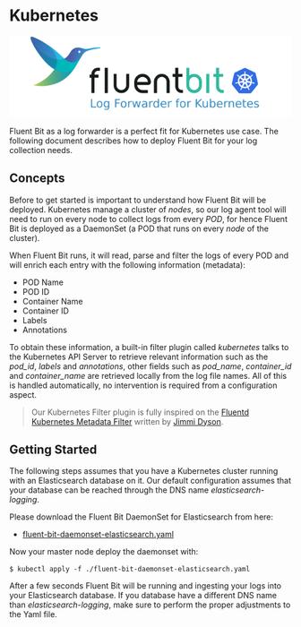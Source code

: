# Kubernetes

![](.gitbook/assets/flb_kubernetes.png)

Fluent Bit as a log forwarder is a perfect fit for Kubernetes use case. The following document describes how to deploy Fluent Bit for your log collection needs.

## Concepts

Before to get started is important to understand how Fluent Bit will be deployed. Kubernetes manage a cluster of _nodes_, so our log agent tool will need to run on every node to collect logs from every _POD_, for hence Fluent Bit is deployed as a DaemonSet \(a POD that runs on every _node_ of the cluster\).

When Fluent Bit runs, it will read, parse and filter the logs of every POD and will enrich each entry with the following information \(metadata\):

* POD Name
* POD ID
* Container Name
* Container ID
* Labels
* Annotations

To obtain these information, a built-in filter plugin called _kubernetes_ talks to the Kubernetes API Server to retrieve relevant information such as the _pod\_id_, _labels_ and _annotations_, other fields such as _pod\_name_, _container\_id_ and _container\_name_ are retrieved locally from the log file names. All of this is handled automatically, no intervention is required from a configuration aspect.

> Our Kubernetes Filter plugin is fully inspired on the [Fluentd Kubernetes Metadata Filter](https://github.com/fabric8io/fluent-plugin-kubernetes_metadata_filter) written by [Jimmi Dyson](https://github.com/jimmidyson).

## Getting Started

The following steps assumes that you have a Kubernetes cluster running with an Elasticsearch database on it. Our default configuration assumes that your database can be reached through the DNS name _elasticsearch-logging_.

Please download the Fluent Bit DaemonSet for Elasticsearch from here:

* [fluent-bit-daemonset-elasticsearch.yaml](https://raw.githubusercontent.com/fluent/fluent-bit-kubernetes-daemonset/master/fluent-bit-daemonset-elasticsearch.yaml)

Now your master node deploy the daemonset with:

```text
$ kubectl apply -f ./fluent-bit-daemonset-elasticsearch.yaml
```

After a few seconds Fluent Bit will be running and ingesting your logs into your Elasticsearch database. If you database have a different DNS name than _elasticsearch-logging_, make sure to perform the proper adjustments to the Yaml file.

